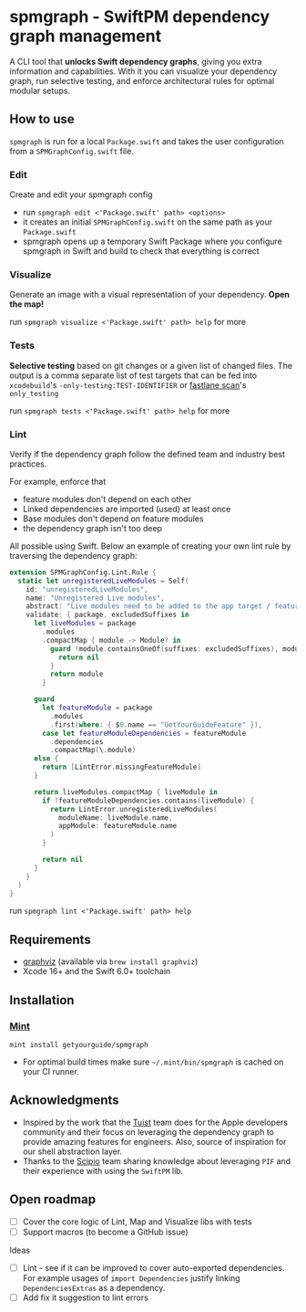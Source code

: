 # spmgraph - SwiftPM dependency graph management

A CLI tool that **unlocks Swift dependency graphs**, giving you extra information and capabilities. 
With it you can visualize your dependency graph, run selective testing, and enforce architectural rules for optimal modular setups.

## How to use

`spmgraph` is run for a local `Package.swift` and takes the user configuration from a `SPMGraphConfig.swift` file.

### Edit
Create and edit your spmgraph config

- run `spmgraph edit <'Package.swift' path> <options>`
- it creates an initial `SPMGraphConfig.swift` on the same path as your `Package.swift`
- spmgraph opens up a temporary Swift Package where you configure spmgraph in Swift and build to check that everything is correct

### Visualize
Generate an image with a visual representation of your dependency. **Open the map!**

run `spmgraph visualize <'Package.swift' path> help` for more

### Tests
**Selective testing** based on git changes or a given list of changed files.
The output is a comma separate list of test targets that can be fed into `xcodebuild`'s `-only-testing:TEST-IDENTIFIER` or [fastlane scan](https://docs.fastlane.tools/actions/scan/#scan)'s `only_testing`

run `spmgraph tests <'Package.swift' path> help` for more

### Lint
Verify if the dependency graph follow the defined team and industry best practices.

For example, enforce that
- feature modules don't depend on each other
- Linked dependencies are imported (used) at least once
- Base modules don't depend on feature modules
- the dependency graph isn't too deep

All possible using Swift. Below an example of creating your own lint rule by traversing the dependency graph:
```swift
extension SPMGraphConfig.Lint.Rule {
  static let unregisteredLiveModules = Self(
    id: "unregisteredLiveModules",
    name: "Unregistered Live modules",
    abstract: "Live modules need to be added to the app target / feature module as dependencies.",
    validate: { package, excludedSuffixes in
      let liveModules = package
        .modules
        .compactMap { module -> Module? in
          guard !module.containsOneOf(suffixes: excludedSuffixes), module.isLiveModule else {
            return nil
          }
          return module
        }

      guard
        let featureModule = package
          .modules
          .first(where: { $0.name == "GetYourGuideFeature" }),
        case let featureModuleDependencies = featureModule
          .dependencies
          .compactMap(\.module)
      else {
        return [LintError.missingFeatureModule]
      }

      return liveModules.compactMap { liveModule in
        if !featureModuleDependencies.contains(liveModule) {
          return LintError.unregisteredLiveModules(
            moduleName: liveModule.name,
            appModule: featureModule.name
          )
        }

        return nil
      }
    }
  )
}
``` 

run `spmgraph lint <'Package.swift' path> help`

## Requirements
- [graphviz](https://github.com/graphp/graphviz) (available via `brew install graphviz`)
- Xcode 16+ and the Swift 6.0+ toolchain

## Installation

### [Mint](https://github.com/yonaskolb/mint)

```
mint install getyourguide/spmgraph
```
* For optimal build times make sure `~/.mint/bin/spmgraph` is cached on your CI runner.

## Acknowledgments
- Inspired by the work that the [Tuist](https://tuist.dev/) team does for the Apple developers community and their focus on leveraging the dependency graph to provide amazing features for engineers. Also, source of inspiration for our shell abstraction layer. 
- Thanks to the [Scipio](https://github.com/giginet/Scipio) team sharing knowledge about leveraging `PIF` and their experience with using the `SwiftPM` lib. 

## Open roadmap 
- [ ] Cover the core logic of Lint, Map and Visualize libs with tests
- [ ] Support macros (to become a GitHub issue)    

Ideas
- [ ] Lint - see if it can be improved to cover auto-exported dependencies. For example usages of `import Dependencies` justify linking `DependenciesExtras` as a dependency.
- [ ] Add fix it suggestion to lint errors
